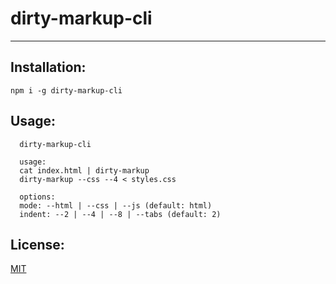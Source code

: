 # dirty-markup-cli

--------

## Installation:

`npm i -g dirty-markup-cli`

## Usage:

```shell
  dirty-markup-cli

  usage:
  cat index.html | dirty-markup
  dirty-markup --css --4 < styles.css

  options:
  mode: --html | --css | --js (default: html)
  indent: --2 | --4 | --8 | --tabs (default: 2)
```

## License:

[MIT]('./LICENSE.md')
